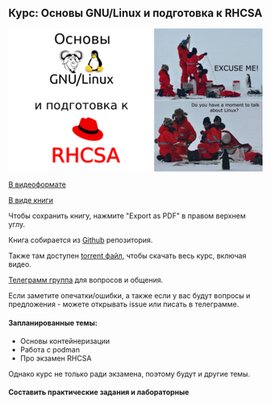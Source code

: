 ## Курс: Основы GNU/Linux и подготовка к RHCSA

![](/images/readme/readme.png)

[В видеоформате](https://youtube.com/playlist?list=PLisqB92_b4TlQH3jVGf6lrFMVqalCTjAQ)

[В виде книги](https://basis.gnulinux.pro)

Чтобы сохранить книгу, нажмите "Export as PDF" в правом верхнем углу.

Книга собирается из [Github](https://github.com/gnulinuxpro/basis/) репозитория.

Также там доступен [torrent файл](https://github.com/gnulinuxpro/basis/blob/master/gnu-linux-rhcsa.torrent), чтобы скачать весь курс, включая видео.

[Телеграмм группа](https://t.me/gnuslashlinux) для вопросов и общения.

Если заметите опечатки/ошибки, а также если у вас будут вопросы и предложения - можете открывать issue или писать в телеграмме.

#### Запланированные темы:

- Основы контейнеризации
- Работа с podman
- Про экзамен RHCSA

Однако курс не только ради экзамена, поэтому будут и другие темы.

#### Составить практические задания и лабораторные 
